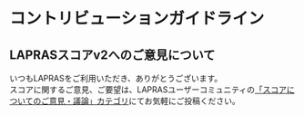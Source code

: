 # コントリビューションガイドライン

## LAPRASスコアv2へのご意見について

いつもLAPRASをご利用いただき、ありがとうございます。  
スコアに関するご意見、ご要望は、LAPRASユーザーコミュニティの[「スコアについてのご意見・議論」カテゴリ](https://github.com/lapras-inc/lapras-user-community/discussions/categories/%E3%82%B9%E3%82%B3%E3%82%A2%E3%81%AB%E3%81%A4%E3%81%84%E3%81%A6%E3%81%AE%E3%81%94%E6%84%8F%E8%A6%8B-%E8%AD%B0%E8%AB%96)にてお気軽にご投稿ください。
